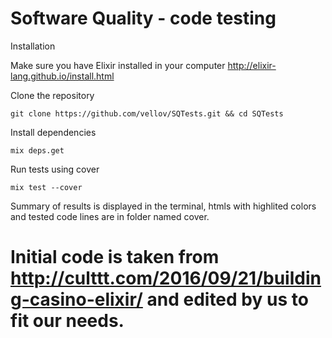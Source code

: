 # Software Quality - code testing

Installation

Make sure you have Elixir installed in your computer
http://elixir-lang.github.io/install.html

Clone the repository
```
git clone https://github.com/vellov/SQTests.git && cd SQTests
```

Install dependencies
```
mix deps.get
```

Run tests using cover 
```
mix test --cover
```

Summary of results is displayed in the terminal, htmls with highlited colors and tested code lines are in folder named cover.

# Initial code is taken from http://culttt.com/2016/09/21/building-casino-elixir/ and edited by us to fit our needs.
